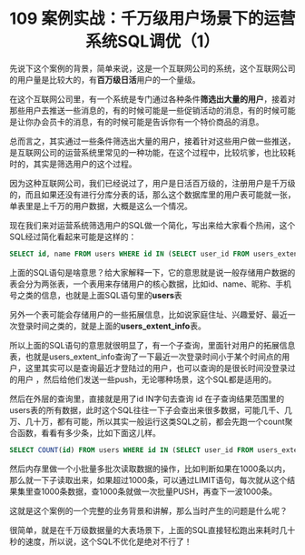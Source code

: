 <h1 align="center">109 案例实战：千万级用户场景下的运营系统SQL调优（1）</h1>



先说下这个案例的背景，简单来说，这是一个互联网公司的系统，这个互联网公司的用户量是比较大的，有**百万级日活**用户的一个量级。

在这个互联网公司里，有一个系统是专门通过各种条件**筛选出大量的用户**，接着对那些用户去推送一些消息的，有的时候可能是一些促销活动的消息，有的时候可能是让你办会员卡的消息，有的时候可能是告诉你有一个特价商品的消息。

总而言之，其实通过一些条件筛选出大量的用户，接着针对这些用户做一些推送，是互联网公司的运营系统里常见的一种功能，在这个过程中，比较坑爹，也比较耗时的，其实是筛选用户的这个过程。

因为这种互联网公司，我们已经说过了，用户是日活百万级的，注册用户是千万级的，而且如果还没有进行分库分表的话，那么这个数据库里的用户表可能就一张，单表里是上千万的用户数据，大概是这么一个情况。

现在我们来对运营系统筛选用户的SQL做一个简化，写出来给大家看个热闹，这个SQL经过简化看起来可能是这样的：

```sql
SELECT id, name FROM users WHERE id IN (SELECT user_id FROM users_extent_info WHERE latest_login_time < xxxxx);
```

上面的SQL语句是啥意思？给大家解释一下，它的意思就是说一般存储用户数据的表会分为两张表，一个表用来存储用户的核心数据，比如id、name、昵称、手机号之类的信息，也就是上面SQL语句里的**users**表

另外一个表可能会存储用户的一些拓展信息，比如说家庭住址、兴趣爱好、最近一次登录时间之类的，就是上面的**users_extent_info**表。

所以上面的SQL语句的意思就很明显了，有一个子查询，里面针对用户的拓展信息表，也就是users_extent_info查询了一下最近一次登录时间小于某个时间点的用户，这里其实可以是查询最近才登陆过的用户，也可以查询的是很长时间没登录过的用户 ，然后给他们发送一些push，无论哪种场景，这个SQL都是适用的。

然后在外层的查询里，直接就是用了id IN字句去查询 id 在子查询结果范围里的users表的所有数据，此时这个SQL往往一下子会查出来很多数据，可能几千、几万、几十万，都有可能，所以其实一般运行这类SQL之前，都会先跑一个count聚合函数，看看有多少条，比如下面这儿样。

```sql
SELECT COUNT(id) FROM users WHERE id IN (SELECT user_id FROM users_extent_info WHERE latest_login_time < xxxxx);
```

然后内存里做一个小批量多批次读取数据的操作，比如判断如果在1000条以内，那么就一下子读取出来，如果超过1000条，可以通过LIMIT语句，每次就从这个结果集里查1000条数据，查1000条就做一次批量PUSH，再查下一波1000条。

这就是这个案例的一个完整的业务背景和讲解，那么当时产生的问题是什么呢？

很简单，就是在千万级数据量的大表场景下，上面的SQL直接轻松跑出来耗时几十秒的速度，所以说，这个SQL不优化是绝对不行了！
